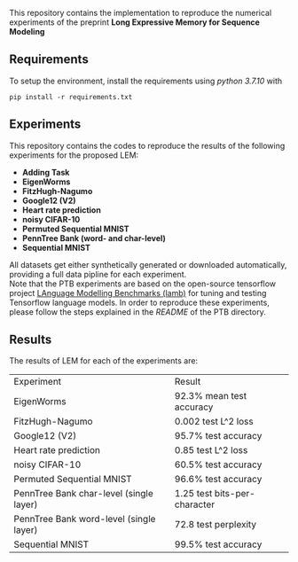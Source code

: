 This repository contains the implementation to reproduce the numerical experiments 
of the preprint **Long Expressive Memory for Sequence Modeling**



## Requirements
To setup the environment, install the requirements using *python 3.7.10* with
```
pip install -r requirements.txt
```

## Experiments

This repository contains the codes to reproduce the results 
of the following experiments for the proposed LEM:

  - **Adding Task** 
  - **EigenWorms** 
  - **FitzHugh-Nagumo** 
  - **Google12 (V2)**
  - **Heart rate prediction**
  - **noisy CIFAR-10**
  - **Permuted Sequential MNIST**
  - **PennTree Bank (word- and char-level)**
  - **Sequential MNIST**

All datasets get either synthetically generated or downloaded automatically, 
providing a full data pipline for each experiment. <br>
Note that the PTB experiments are based on the open-source tensorflow project 
[LAnguage Modelling Benchmarks (lamb)](https://github.com/deepmind/lamb)
for tuning and testing Tensorflow language models. 
In order to reproduce these experiments, 
please follow the steps explained in the *README* of the PTB directory.

## Results
The results of LEM for each of the experiments are:
<table>
  <tr>
    <td> Experiment </td>
    <td> Result </td>
  </tr>
  <tr>
    <td>EigenWorms </td>
    <td> 92.3% mean test accuracy</td>
  </tr>
  <tr>
    <td>FitzHugh-Nagumo </td>
    <td>  0.002 test L^2 loss </td>
  </tr>
    <tr>
    <td>Google12 (V2)</td>
    <td> 95.7% test accuracy </td>
  </tr>
  <tr>
    <td>Heart rate prediction</td>
    <td> 0.85 test L^2 loss </td>
  </tr>
  <tr>
    <td>noisy CIFAR-10</td>
    <td> 60.5% test accuracy  </td>
  </tr>
  <tr>
    <td>Permuted Sequential MNIST</td>
    <td> 96.6% test accuracy </td>
  </tr>
<tr>
    <td>PennTree Bank char-level (single layer)</td>
    <td> 1.25 test bits-per-character </td>
  </tr>
<tr>
    <td>PennTree Bank word-level (single layer)</td>
    <td> 72.8 test perplexity </td>
  </tr>
<tr>
    <td>Sequential MNIST</td>
    <td> 99.5% test accuracy </td>
  </tr>
</table>
